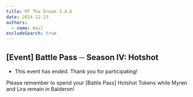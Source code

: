 ```yaml
---
title: MT The Dream 3.4.6
date: 2024-12-23
authors:
  - name: Hail
excludeSearch: true
---
```

[Event] Battle Pass ─ Season IV: Hotshot
----------------------------------------

-   This event has ended. Thank you for participating!

Please remember to spend your [Battle Pass] Hotshot Tokens while Myren and Lira remain in Balderon!